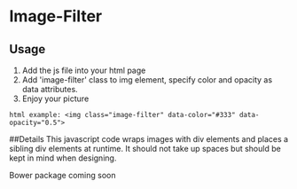 # Image-Filter

## Usage
1. Add the js file into your html page
2. Add 'image-filter' class to img element, specify color and opacity as data attributes. 
3. Enjoy your picture

```html example: <img class="image-filter" data-color="#333" data-opacity="0.5">```

##Details
This javascript code wraps images with div elements and places a sibling div elements at runtime. It should not take up spaces but should be kept in mind when designing.

Bower package coming soon
